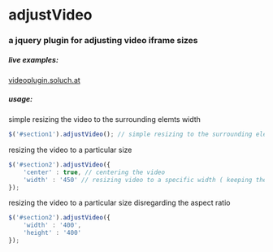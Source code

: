 # adjustVideo

### a jquery plugin for adjusting video iframe sizes

##### live examples:
[videoplugin.soluch.at](http://videoplugin.soluch.at/)

##### usage:

simple resizing the video to the surrounding elemts width
```javascript
$('#section1').adjustVideo(); // simple resizing to the surrounding elements width
```

resizing the video to a particular size
```javascript
$('#section2').adjustVideo({
    'center' : true, // centering the video
    'width' : '450' // resizing video to a specific width ( keeping the aspect ratio )
});
```

resizing the video to a particular size disregarding the aspect ratio
```javascript
$('#section2').adjustVideo({
    'width' : '400',
    'height' : '400'
});
```
